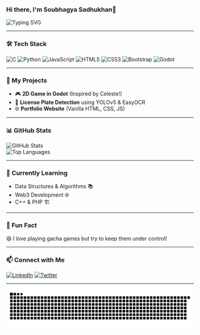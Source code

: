 ### Hi there, I'm Soubhagya Sadhukhan👋

![Typing SVG](https://readme-typing-svg.herokuapp.com?font=Fira+Code&duration=2000&color=F75C7E&width=435&lines=Welcome+to+my+GitHub!;I+love+coding+and+learning!;Let's+build+something+awesome!)

---

### 🛠 Tech Stack

![C](https://img.shields.io/badge/-C-00599C?style=flat-square&logo=c&logoColor=white)
![Python](https://img.shields.io/badge/-Python-3776AB?style=flat-square&logo=python&logoColor=white)
![JavaScript](https://img.shields.io/badge/-JavaScript-F7DF1E?style=flat-square&logo=javascript&logoColor=black)
![HTML5](https://img.shields.io/badge/-HTML5-E34F26?style=flat-square&logo=html5&logoColor=white)
![CSS3](https://img.shields.io/badge/-CSS3-1572B6?style=flat-square&logo=css3)
![Bootstrap](https://img.shields.io/badge/-Bootstrap-7952B3?style=flat-square&logo=bootstrap&logoColor=white)
![Godot](https://img.shields.io/badge/-Godot-478CBF?style=flat-square&logo=godot-engine&logoColor=white)

---

### 🚀 My Projects

- 🎮 **2D Game in Godot** (Inspired by Celeste!)
- 🎯 **License Plate Detection** using YOLOv5 & EasyOCR
- 🌐 **Portfolio Website** (Vanilla HTML, CSS, JS)

---

### 📊 GitHub Stats

![GitHub Stats](https://github-readme-stats.vercel.app/api?username=notlevi911&show_icons=true&theme=radical)  
![Top Languages](https://github-readme-stats.vercel.app/api/top-langs/?username=notlevi911&layout=compact&theme=radical)

---

### 🌱 Currently Learning

- Data Structures & Algorithms 📚
- Web3 Development 🌐
- C++ & PHP 🏗️

---

### 🎯 Fun Fact

😄 I love playing gacha games but try to keep them under control!

---

### 📫 Connect with Me

[![LinkedIn](https://img.shields.io/badge/-LinkedIn-0077B5?style=flat-square&logo=linkedin)](https://linkedin.com/in/soubhagya-sadhukhan-910330270)
[![Twitter](https://img.shields.io/badge/-Twitter-1DA1F2?style=flat-square&logo=twitter)](https://twitter.com/Soubhag24825728)

---

![Snake Animation](https://raw.githubusercontent.com/notlevi911/notlevi911/main/dist/github-contribution-grid-snake.svg)





